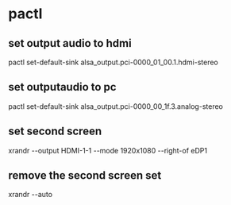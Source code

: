 # pactl

## set output audio to hdmi
pactl set-default-sink alsa_output.pci-0000_01_00.1.hdmi-stereo

## set outputaudio to pc
pactl set-default-sink alsa_output.pci-0000_00_1f.3.analog-stereo

## set second screen
xrandr --output HDMI-1-1 --mode 1920x1080 --right-of eDP1

## remove the second screen set
xrandr --auto
